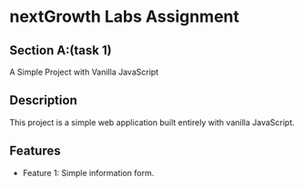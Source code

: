 # nextGrowth Labs Assignment

## Section A:(task 1)
A Simple Project with Vanilla JavaScript

## Description
This project is a simple web application built entirely with vanilla JavaScript. 

## Features
- Feature 1: Simple information form.
